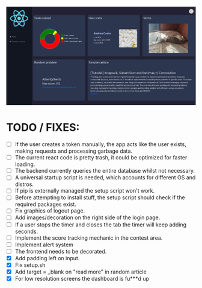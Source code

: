 ![Dashboard](./dashboard/public/github_showoff/dashboard.png)
<!-- ![Login Page](./dashboard/public/github_showoff/login_page.png)
![Select Problems](./dashboard/public/github_showoff/select_problems.png)
![Contest](./dashboard/public/github_showoff/contest_running.png) -->

# TODO / FIXES:
 - [ ] If the user creates a token manually, the app acts like the user exists, making requests and processing garbage data.
 - [ ] The current react code is pretty trash, it could be optimized for faster loading.
 - [ ] The backend currently queries the entire database whilst not necessary.
 - [ ] A universal startup script is needed, which accounts for different OS and distros.
 - [ ] If pip is externally managed the setup script won't work.
 - [ ] Before attempting to install stuff, the setup script should check if the required packages exist.
 - [ ] Fix graphics of logout page.
 - [ ] Add images/decoration on the right side of the login page.
 - [ ] If a user stops the timer and closes the tab the timer will keep adding seconds.
 - [ ] Implement the score tracking mechanic in the contest area.
 - [ ] Implement alert system
 - [ ] The frontend needs to be decorated.
 - [x] Add padding left on input.
 - [x] Fix setup.sh
 - [x] Add target = _blank on "read more" in random article
 - [x] For low resolution screens the dashboard is fu***d up